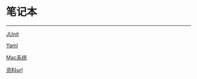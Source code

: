 # 笔记本

-----

[JUnit](./doc/junit.md)

[Yaml](./doc/yaml.md)

[Mac系统](./doc/mac.md)

[资料url](./doc/outurl.md)


